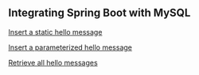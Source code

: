 
## Integrating Spring Boot with MySQL

[Insert a static hello message](http://cs5200spring2018su-env.us-east-2.elasticbeanstalk.com/api/hello/insert)

[Insert a parameterized hello message](http://cs5200spring2018su-env.us-east-2.elasticbeanstalk.com/api/hello/insert/Some%ameterized%message)

[Retrieve all hello messages](http://cs5200spring2018su-env.us-east-2.elasticbeanstalk.com/api/hello/select/all)